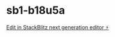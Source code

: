 # sb1-b18u5a

[Edit in StackBlitz next generation editor ⚡️](https://stackblitz.com/~/github.com/Likhon-Official/sb1-b18u5a)